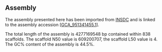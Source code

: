 **Assembly**
--------

The assembly presented here has been imported from [INSDC](http://www.insdc.org) and is linked to the assembly accession [[GCA\_951341455.1](http://www.ebi.ac.uk/ena/data/view/GCA_951341455.1)].

The total length of the assembly is 4277169548 bp contained within 838 scaffolds.
The scaffold N50 value is 609200707, the scaffold L50 value is 4.
The GC% content of the assembly is 44.5%.
